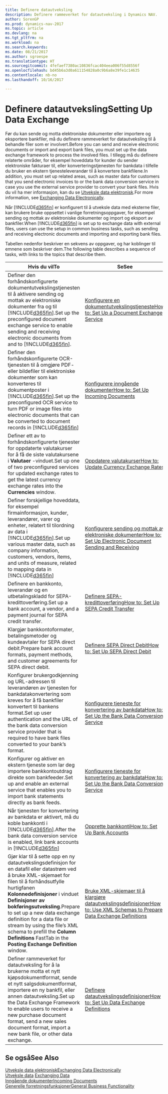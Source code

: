 ```yaml
---
title: Definere datautveksling
description: Definere rammeverket for datautveksling i Dynamics NAV.
author: SorenGP
ms.prod: dynamics-nav-2017
ms.topic: article
ms.devlang: na
ms.tgt_pltfrm: na
ms.workload: na
ms.search.keywords: 
ms.date: 08/21/2017
ms.author: sgroespe
ms.translationtype: HT
ms.sourcegitcommit: 4fefaef7380ac10836fcac404eea006f55d8556f
ms.openlocfilehash: bd45b6a3d0a611154828a0c9b6a8e39fe1c14635
ms.contentlocale: nb-no
ms.lasthandoff: 10/16/2017

---
```

# <a name="setting-up-data-exchange"></a><span data-ttu-id="5dee6-103">Definere datautveksling</span><span class="sxs-lookup"><span data-stu-id="5dee6-103">Setting Up Data Exchange</span></span>
<span data-ttu-id="5dee6-104">Før du kan sende og motta elektroniske dokumenter eller importere og eksportere bankfiler, må du definere rammeverket for datautveksling til å behandle filer som er involvert.</span><span class="sxs-lookup"><span data-stu-id="5dee6-104">Before you can send and receive electronic documents or import and export bank files, you must set up the data exchange framework to process the involved files.</span></span> <span data-ttu-id="5dee6-105">I tillegg må du definere relaterte områder, for eksempel hoveddata for kunder du sender elektroniske fakturaer til, eller konverteringstjenesten for bankdata i tilfelle du bruker en ekstern tjenesteleverandør til å konvertere bankfilene.</span><span class="sxs-lookup"><span data-stu-id="5dee6-105">In addition, you must set up related areas, such as master data for customers that you send electronic invoices to or the bank data conversion service in case you use the external service provider to convert your bank files.</span></span> <span data-ttu-id="5dee6-106">Hvis du vil ha mer informasjon, kan du se [Utveksle data elektronisk](across-data-exchange.md).</span><span class="sxs-lookup"><span data-stu-id="5dee6-106">For more information, see [Exchanging Data Electronically](across-data-exchange.md).</span></span>  

 <span data-ttu-id="5dee6-107">Når [!INCLUDE[d365fin](includes/d365fin_md.md)] er konfigurert til å utveksle data med eksterne filer, kan brukere bruke oppsettet i vanlige forretningsoppgaver, for eksempel sending og mottak av elektroniske dokumenter og import og eksport av bankfiler.</span><span class="sxs-lookup"><span data-stu-id="5dee6-107">When [!INCLUDE[d365fin](includes/d365fin_md.md)] is set up to exchange data with external files, users can use the setup in common business tasks, such as sending and receiving electronic documents and importing and exporting bank files.</span></span>  

 <span data-ttu-id="5dee6-108">Tabellen nedenfor beskriver en sekvens av oppgaver, og har koblinger til emnene som beskriver dem.</span><span class="sxs-lookup"><span data-stu-id="5dee6-108">The following table describes a sequence of tasks, with links to the topics that describe them.</span></span>  

|<span data-ttu-id="5dee6-109">**Hvis du vil**</span><span class="sxs-lookup"><span data-stu-id="5dee6-109">**To**</span></span>|<span data-ttu-id="5dee6-110">**Se**</span><span class="sxs-lookup"><span data-stu-id="5dee6-110">**See**</span></span>|  
|------------|-------------|  
|<span data-ttu-id="5dee6-111">Definer den forhåndskonfigurerte dokumentutvekslingstjenesten til å aktivere sending og mottak av elektroniske dokumenter fra og til [!INCLUDE[d365fin](includes/d365fin_md.md)].</span><span class="sxs-lookup"><span data-stu-id="5dee6-111">Set up the preconfigured document exchange service to enable sending and receiving electronic documents from and to [!INCLUDE[d365fin](includes/d365fin_md.md)].</span></span>|[<span data-ttu-id="5dee6-112">Konfigurere en dokumentutvekslingstjeneste</span><span class="sxs-lookup"><span data-stu-id="5dee6-112">How to: Set Up a Document Exchange Service</span></span>](across-how-to-set-up-a-document-exchange-service.md)|  
|<span data-ttu-id="5dee6-113">Definer den forhåndskonfigurerte OCR-tjenesten til å omgjøre PDF- eller bildefiler til elektroniske dokumenter som kan konverteres til dokumentposter i [!INCLUDE[d365fin](includes/d365fin_md.md)].</span><span class="sxs-lookup"><span data-stu-id="5dee6-113">Set up the preconfigured OCR service to turn PDF or image files into electronic documents that can be converted to document records in [!INCLUDE[d365fin](includes/d365fin_md.md)]</span></span>|[<span data-ttu-id="5dee6-114">Konfigurere inngående dokumenter</span><span class="sxs-lookup"><span data-stu-id="5dee6-114">How to: Set Up Incoming Documents</span></span>](across-how-setup-income-documents.md)|  
|<span data-ttu-id="5dee6-115">Definer ett av to forhåndskonfigurerte tjenester for oppdaterte valutakurser for å få de siste valutakursene i **Valutaer** -vinduet.</span><span class="sxs-lookup"><span data-stu-id="5dee6-115">Set up one of two preconfigured services for updated exchange rates to get the latest currency exchange rates into the **Currencies** window.</span></span>|[<span data-ttu-id="5dee6-116">Oppdatere valutakurser</span><span class="sxs-lookup"><span data-stu-id="5dee6-116">How to: Update Currency Exchange Rates</span></span>](finance-how-update-currencies.md)|  
|<span data-ttu-id="5dee6-117">Definer forskjellige hoveddata, for eksempel firmainformasjon, kunder, leverandører, varer og enheter, relatert til tilordning av data i [!INCLUDE[d365fin](includes/d365fin_md.md)].</span><span class="sxs-lookup"><span data-stu-id="5dee6-117">Set up various master data, such as company information, customers, vendors, items, and units of measure, related to mapping data in [!INCLUDE[d365fin](includes/d365fin_md.md)]</span></span>|[<span data-ttu-id="5dee6-118">Konfigurere sending og mottak av elektroniske dokumenter</span><span class="sxs-lookup"><span data-stu-id="5dee6-118">How to: Set Up Electronic Document Sending and Receiving</span></span>](across-how-to-set-up-electronic-document-sending-and-receiving.md)|  
|<span data-ttu-id="5dee6-119">Definere en bankkonto, leverandør og en utbetalingskladd for SEPA-kredittoverføring.</span><span class="sxs-lookup"><span data-stu-id="5dee6-119">Set up a bank account, a vendor, and a payment journal for SEPA credit transfer.</span></span>|[<span data-ttu-id="5dee6-120">Definere SEPA-kredittoverføring</span><span class="sxs-lookup"><span data-stu-id="5dee6-120">How to: Set Up SEPA Credit Transfer</span></span>](finance-how-to-set-up-sepa-credit-transfer.md)|  
|<span data-ttu-id="5dee6-121">Klargjør bankkontoformater, betalingsmetoder og kundeavtaler for SEPA direct debit.</span><span class="sxs-lookup"><span data-stu-id="5dee6-121">Prepare bank account formats, payment methods, and customer agreements for SEPA direct debit.</span></span>|[<span data-ttu-id="5dee6-122">Definere SEPA Direct Debit</span><span class="sxs-lookup"><span data-stu-id="5dee6-122">How to: Set Up SEPA Direct Debit</span></span>](finance-how-to-set-up-sepa-direct-debit.md)|  
|<span data-ttu-id="5dee6-123">Konfigurer brukergodkjenning og URL-adressen til leverandøren av tjenesten for bankdatakonvertering som kreves for å få bankfiler konvertert til bankens format.</span><span class="sxs-lookup"><span data-stu-id="5dee6-123">Set up user authentication and the URL of the bank data conversion service provider that is required to have bank files converted to your bank’s format.</span></span>|[<span data-ttu-id="5dee6-124">Konfigurere tjeneste for konvertering av bankdata</span><span class="sxs-lookup"><span data-stu-id="5dee6-124">How to: Set Up the Bank Data Conversion Service</span></span>](bank-how-setup-bank-data-conversion-service.md)|  
|<span data-ttu-id="5dee6-125">Konfigurer og aktiver en ekstern tjeneste som lar deg importere bankkontoutdrag direkte som bankfeeder.</span><span class="sxs-lookup"><span data-stu-id="5dee6-125">Set up and enable an external service that enables you to import bank statements directly as bank feeds.</span></span>|[<span data-ttu-id="5dee6-126">Konfigurere tjeneste for konvertering av bankdata</span><span class="sxs-lookup"><span data-stu-id="5dee6-126">How to: Set Up the Bank Data Conversion Service</span></span>](bank-how-setup-bank-data-conversion-service.md)|  
|<span data-ttu-id="5dee6-127">Når tjenesten for konvertering av bankdata er aktivert, må du koble bankkonti i [!INCLUDE[d365fin](includes/d365fin_md.md)].</span><span class="sxs-lookup"><span data-stu-id="5dee6-127">After the bank data conversion service is enabled, link bank accounts in [!INCLUDE[d365fin](includes/d365fin_md.md)]</span></span>|[<span data-ttu-id="5dee6-128">Opprette bankkonti</span><span class="sxs-lookup"><span data-stu-id="5dee6-128">How to: Set Up Bank Accounts</span></span>](bank-how-setup-bank-accounts.md)|  
|<span data-ttu-id="5dee6-129">Gjør klar til å sette opp en ny datautvekslingsdefinisjon for en datafil eller datastrøm ved å bruke XML-skjemaet for filen til å forhåndsutfylle hurtigfanen **Kolonnedefinisjoner** i vinduet **Definisjoner av bokføringsutveksling**.</span><span class="sxs-lookup"><span data-stu-id="5dee6-129">Prepare to set up a new data exchange definition for a data file or stream by using the file’s XML schema to prefill the **Column Definitions** FastTab in the **Posting Exchange Definition** window.</span></span>|[<span data-ttu-id="5dee6-130">Bruke XML-skjemaer til å klargjøre datautvekslingsdefinisjoner</span><span class="sxs-lookup"><span data-stu-id="5dee6-130">How to: Use XML Schemas to Prepare Data Exchange Definitions</span></span>](across-how-to-use-xml-schemas-to-prepare-data-exchange-definitions.md)|  
|<span data-ttu-id="5dee6-131">Definer rammeverket for datautveksling for å la brukerne motta et nytt kjøpsdokumentformat, sende et nytt salgsdokumentformat, importere en ny bankfil, eller annen datautveksling.</span><span class="sxs-lookup"><span data-stu-id="5dee6-131">Set up the Data Exchange Framework to enable users to receive a new purchase document format, send a new sales document format, import a new bank file, or other data exchange.</span></span>|[<span data-ttu-id="5dee6-132">Definere datautvekslingsdefinisjoner</span><span class="sxs-lookup"><span data-stu-id="5dee6-132">How to: Set Up Data Exchange Definitions</span></span>](across-how-to-set-up-data-exchange-definitions.md)|  

## <a name="see-also"></a><span data-ttu-id="5dee6-133">Se også</span><span class="sxs-lookup"><span data-stu-id="5dee6-133">See Also</span></span>  
[<span data-ttu-id="5dee6-134">Utveksle data elektronisk</span><span class="sxs-lookup"><span data-stu-id="5dee6-134">Exchanging Data Electronically</span></span>](across-data-exchange.md)  
<span data-ttu-id="5dee6-135">[Utveksle data](across-exchange-data.md) </span><span class="sxs-lookup"><span data-stu-id="5dee6-135">[Exchanging Data](across-exchange-data.md) </span></span>  
[<span data-ttu-id="5dee6-136">Inngående dokumenter</span><span class="sxs-lookup"><span data-stu-id="5dee6-136">Incoming Documents</span></span>](across-income-documents.md)  
[<span data-ttu-id="5dee6-137">Generelle forretningsfunksjoner</span><span class="sxs-lookup"><span data-stu-id="5dee6-137">General Business Functionality</span></span>](ui-across-business-areas.md)  

